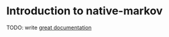 # Introduction to native-markov

TODO: write [great documentation](http://jacobian.org/writing/what-to-write/)
